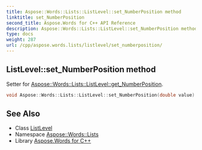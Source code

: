 ```yaml
---
title: Aspose::Words::Lists::ListLevel::set_NumberPosition method
linktitle: set_NumberPosition
second_title: Aspose.Words for C++ API Reference
description: Aspose::Words::Lists::ListLevel::set_NumberPosition method. Setter for Aspose::Words::Lists::ListLevel::get_NumberPosition in C++.
type: docs
weight: 287
url: /cpp/aspose.words.lists/listlevel/set_numberposition/
---
```

## ListLevel::set_NumberPosition method


Setter for [Aspose::Words::Lists::ListLevel::get_NumberPosition](../get_numberposition/).

```cpp
void Aspose::Words::Lists::ListLevel::set_NumberPosition(double value)
```

## See Also

* Class [ListLevel](../)
* Namespace [Aspose::Words::Lists](../../)
* Library [Aspose.Words for C++](../../../)
